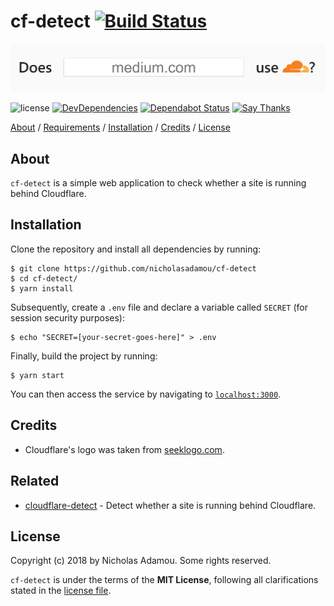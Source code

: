 # cf-detect [![Build Status](https://travis-ci.org/nicholasadamou/cf-detect.svg?branch=master)](https://travis-ci.org/nicholasadamou/cf-detect)

![project preview](cf-detect.png)

![license](https://img.shields.io/apm/l/vim-mode.svg)
[![DevDependencies](https://img.shields.io/david/dev/nicholasadamou/cf-detect.svg?style=flat-square)](https://david-dm.org/nicholasadamou/cf-detect#info=devDependencies)
[![Dependabot Status](https://api.dependabot.com/badges/status?host=github&repo=nicholasadamou/cf-detect)](https://dependabot.com)
[![Say Thanks](https://img.shields.io/badge/say-thanks-ff69b4.svg)](https://saythanks.io/to/NicholasAdamou)

[About](#about) / [Requirements](#requirements) / [Installation](#installation) / [Credits](#credits) / [License](#license)

## About

`cf-detect` is a simple web application to check whether a site is running behind Cloudflare.

## Installation

Clone the repository and install all dependencies by running:

```
$ git clone https://github.com/nicholasadamou/cf-detect
$ cd cf-detect/
$ yarn install
```

Subsequently, create a `.env` file and declare a variable called `SECRET` (for session security purposes):

```
$ echo "SECRET=[your-secret-goes-here]" > .env
```

Finally, build the project by running:

```
$ yarn start
```

You can then access the service by navigating to [`localhost:3000`](http://localhost:3000/).

## Credits

-   Cloudflare's logo was taken from [seeklogo.com](https://seeklogo.com/vector-logo/294312/cloudflare).

## Related

-   [cloudflare-detect](https://github.com/k4m4/cloudflare-detect) - Detect whether a site is running behind Cloudflare.

## License

Copyright (c) 2018 by Nicholas Adamou. Some rights reserved.

`cf-detect` is under the terms of the **MIT License**, following all clarifications stated in the [license file](license.md).
